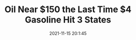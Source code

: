 ---
"title": "Oil Near $150 the Last Time $4 Gasoline Hit 3 States"
"date": "2021-11-15 20:1:45"
"feed_name": "RIGZONE"
"feed_website": "http://www.rigzone.com/"
"feed_rss": "http://www.rigzone.com/news/rss/rigzone_latest.aspx"
"link": "https://www.rigzone.com/news/wire/oil_near_150_the_last_time_4_gasoline_hit_3_states-15-nov-2021-167024-article/?rss=true"
"source": "None"
"file": "_posts/2021-1-1-9ba4127fe8614da6af41ade2d73cd7806d7e585a.md"
"accident": "1"
"drilling": "0"
"dead": "0"
"injured": "0"
"arrested": "0"
"place": "unknown place"
"where": "unknown site"
"causes": "unknown"
"place_uri": "unknown place"
---
